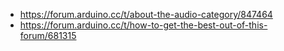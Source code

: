 - https://forum.arduino.cc/t/about-the-audio-category/847464
- https://forum.arduino.cc/t/how-to-get-the-best-out-of-this-forum/681315
